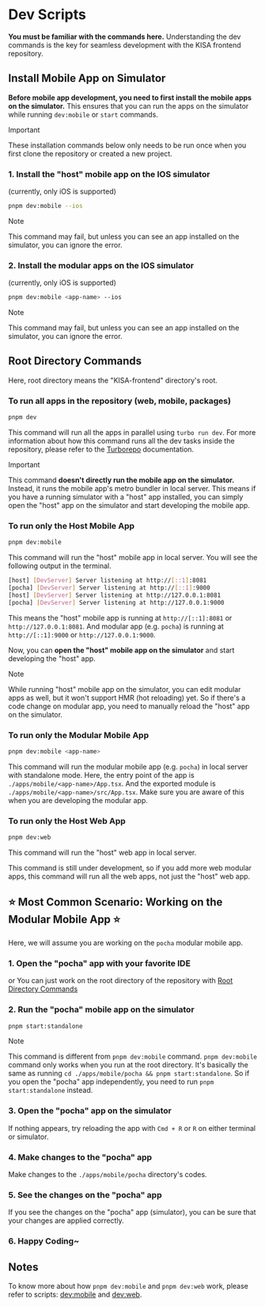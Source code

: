 # Dev Scripts

**You must be familiar with the commands here.** Understanding the dev commands is the key for seamless development with the KISA frontend repository.

## Install Mobile App on Simulator

**Before mobile app development, you need to first install the mobile apps on the simulator.** This ensures that you can run the apps on the simulator while running `dev:mobile` or `start` commands.

> [!IMPORTANT]
> These installation commands below only needs to be run once when you first clone the repository or created a new project.

### 1. Install the "host" mobile app on the IOS simulator

(currently, only iOS is supported)

```bash
pnpm dev:mobile --ios
```

> [!NOTE]
> This command may fail, but unless you can see an app installed on the simulator, you can ignore the error.

### 2. Install the modular apps on the IOS simulator

(currently, only iOS is supported)

```bash
pnpm dev:mobile <app-name> --ios
```

> [!NOTE]
> This command may fail, but unless you can see an app installed on the simulator, you can ignore the error.

## Root Directory Commands

Here, root directory means the "KISA-frontend" directory's root.

### To run all apps in the repository (web, mobile, packages)

```bash
pnpm dev
```

This command will run all the apps in parallel using `turbo run dev`. For more information about how this command runs all the dev tasks inside the repository, please refer to the [Turborepo](https://turbo.build/repo/docs/crafting-your-repository/configuring-tasks) documentation.

> [!IMPORTANT]
> This command **doesn't directly run the mobile app on the simulator.** Instead, it runs the mobile app's metro bundler in local server. This means if you have a running simulator with a "host" app installed, you can simply open the "host" app on the simulator and start developing the mobile app.

### To run only the Host Mobile App

```bash
pnpm dev:mobile
```

This command will run the "host" mobile app in local server.
You will see the following output in the terminal.

```bash
[host] [DevServer] Server listening at http://[::1]:8081
[pocha] [DevServer] Server listening at http://[::1]:9000
[host] [DevServer] Server listening at http://127.0.0.1:8081
[pocha] [DevServer] Server listening at http://127.0.0.1:9000
```

This means the "host" mobile app is running at `http://[::1]:8081` or `http://127.0.0.1:8081`.
And modular app (e.g. `pocha`) is running at `http://[::1]:9000` or `http://127.0.0.1:9000`.

Now, you can **open the "host" mobile app on the simulator** and start developing the "host" app.

> [!NOTE]
> While running "host" mobile app on the simulator, you can edit modular apps as well, but it won't support HMR (hot reloading) yet. So if there's a code change on modular app, you need to manually reload the "host" app on the simulator.

### To run only the Modular Mobile App

```bash
pnpm dev:mobile <app-name>
```

This command will run the modular mobile app (e.g. `pocha`) in local server with standalone mode. Here, the entry point of the app is `./apps/mobile/<app-name>/App.tsx`. And the exported module is `./apps/mobile/<app-name>/src/App.tsx`. Make sure you are aware of this when you are developing the modular app.

### To run only the Host Web App

```bash
pnpm dev:web
```

This command will run the "host" web app in local server.

This command is still under development, so if you add more web modular apps, this command will run all the web apps, not just the "host" web app.

## ⭐ Most Common Scenario: Working on the Modular Mobile App ⭐

Here, we will assume you are working on the `pocha` modular mobile app.

### 1. Open the "pocha" app with your favorite IDE

or You can just work on the root directory of the repository with [Root Directory Commands](#root-directory-commands)

### 2. Run the "pocha" mobile app on the simulator

```bash
pnpm start:standalone
```

> [!NOTE]
> This command is different from `pnpm dev:mobile` command. `pnpm dev:mobile` command only works when you run at the root directory. It's basically the same as running `cd ./apps/mobile/pocha && pnpm start:standalone`. So if you open the "pocha" app independently, you need to run `pnpm start:standalone` instead.

### 3. Open the "pocha" app on the simulator

If nothing appears, try reloading the app with `Cmd + R` or `R` on either terminal or simulator.

### 4. Make changes to the "pocha" app

Make changes to the `./apps/mobile/pocha` directory's codes.

### 5. See the changes on the "pocha" app

If you see the changes on the "pocha" app (simulator), you can be sure that your changes are applied correctly.

### 6. Happy Coding~

## Notes

To know more about how `pnpm dev:mobile` and `pnpm dev:web` work, please refer to scripts: [dev:mobile](./devops/dev-scripts/dev-mobile.sh) and [dev:web](./devops/dev-scripts/dev-web.sh).
